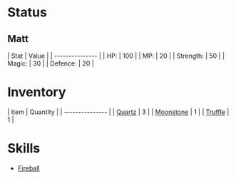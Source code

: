 # Status

## Matt

| Stat | Value |
| --------------- |
| HP: | 100 |
| MP: | 20 |
| Strength: | 50 |
| Magic: | 30 |
| Defence: | 20 |

# Inventory

| Item | Quantity |
| --------------- |
| [Quartz](items/quartz) | 3 |
| [Moonstone](items/moonstone) | 1 |
| [Truffle](items/truffle) | 1 |

# Skills

- [Fireball](skills/fireball)
